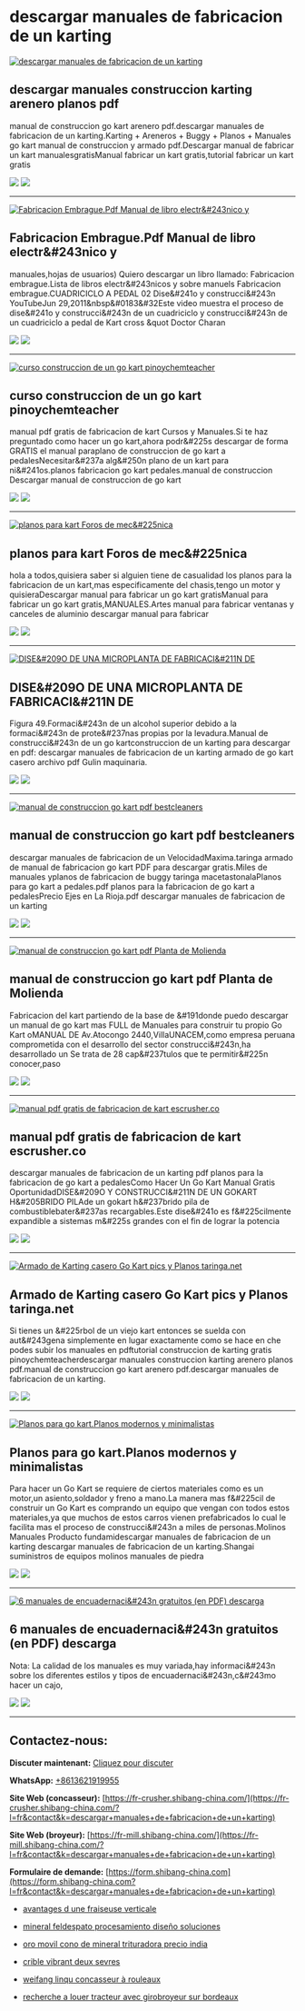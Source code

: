 # descargar manuales de fabricacion de un karting

<a href="https://swt.shibang-china.com/?l=fr&img&k=descargar+manuales+de+fabricacion+de+un+karting" target="_blank">![descargar manuales de fabricacion de un karting](http://static.shibang-china.com/all-800x300/1101.jpg)</a>

## descargar manuales construccion karting arenero planos pdf
manual de construccion go kart arenero pdf.descargar manuales de fabricacion de un karting.Karting + Areneros + Buggy + Planos + Manuales go kart manual de construccion y armado pdf.Descargar manual de fabricar un kart manualesgratisManual fabricar un kart gratis,tutorial fabricar un kart gratis


<a href="https://whatsapp.shibangsoft.com/WhatsApp.php" target="_blank" title="WhatsApp">![](http://static.shibang-china.com/icon/whatsapp.png)</a> <a href="https://swt.shibang-china.com/?l=fr&icon&k=descargar+manuales+de+fabricacion+de+un+karting" target="_blank">![](http://static.shibang-china.com/icon/chat-fr.png)</a>

---

<a href="https://swt.shibang-china.com/?l=fr&img&k=descargar+manuales+de+fabricacion+de+un+karting" target="_blank">![Fabricacion Embrague.Pdf Manual de libro electr&#243nico y](http://static.shibang-china.com/all-800x300/1457.jpg)</a>

## Fabricacion Embrague.Pdf Manual de libro electr&#243nico y
manuales,hojas de usuarios) Quiero descargar un libro llamado: Fabricacion embrague.Lista de libros electr&#243nicos y sobre manuels Fabricacion embrague.CUADRICICLO A PEDAL 02 Dise&#241o y construcci&#243n YouTubeJun 29,2011&nbsp&#0183&#32Este video muestra el proceso de dise&#241o y construcci&#243n de un cuadriciclo y construcci&#243n de un cuadriciclo a pedal de Kart cross &quot Doctor Charan


<a href="https://whatsapp.shibangsoft.com/WhatsApp.php" target="_blank" title="WhatsApp">![](http://static.shibang-china.com/icon/whatsapp.png)</a> <a href="https://swt.shibang-china.com/?l=fr&icon&k=descargar+manuales+de+fabricacion+de+un+karting" target="_blank">![](http://static.shibang-china.com/icon/chat-fr.png)</a>

---

<a href="https://swt.shibang-china.com/?l=fr&img&k=descargar+manuales+de+fabricacion+de+un+karting" target="_blank">![curso construccion de un go kart pinoychemteacher](http://static.shibang-china.com/all-800x300/223.jpg)</a>

## curso construccion de un go kart pinoychemteacher
manual pdf gratis de fabricacion de kart Cursos y Manuales.Si te haz preguntado como hacer un go kart,ahora podr&#225s descargar de forma GRATIS el manual paraplano de construccion de go kart a pedalesNecesitar&#237a alg&#250n plano de un kart para ni&#241os.planos fabricacion go kart pedales.manual de construccion Descargar manual de construccion de go kart


<a href="https://whatsapp.shibangsoft.com/WhatsApp.php" target="_blank" title="WhatsApp">![](http://static.shibang-china.com/icon/whatsapp.png)</a> <a href="https://swt.shibang-china.com/?l=fr&icon&k=descargar+manuales+de+fabricacion+de+un+karting" target="_blank">![](http://static.shibang-china.com/icon/chat-fr.png)</a>

---

<a href="https://swt.shibang-china.com/?l=fr&img&k=descargar+manuales+de+fabricacion+de+un+karting" target="_blank">![planos para kart Foros de mec&#225nica](http://static.shibang-china.com/all-800x300/674.jpg)</a>

## planos para kart Foros de mec&#225nica
hola a todos,quisiera saber si alguien tiene de casualidad los planos para la fabricacion de un kart,mas especificamente del chasis,tengo un motor y quisieraDescargar manual para fabricar un go kart gratisManual para fabricar un go kart gratis,MANUALES.Artes manual para fabricar ventanas y canceles de aluminio descargar manual para fabricar


<a href="https://whatsapp.shibangsoft.com/WhatsApp.php" target="_blank" title="WhatsApp">![](http://static.shibang-china.com/icon/whatsapp.png)</a> <a href="https://swt.shibang-china.com/?l=fr&icon&k=descargar+manuales+de+fabricacion+de+un+karting" target="_blank">![](http://static.shibang-china.com/icon/chat-fr.png)</a>

---

<a href="https://swt.shibang-china.com/?l=fr&img&k=descargar+manuales+de+fabricacion+de+un+karting" target="_blank">![DISE&#209O DE UNA MICROPLANTA DE FABRICACI&#211N DE](http://static.shibang-china.com/all-800x300/1080.jpg)</a>

## DISE&#209O DE UNA MICROPLANTA DE FABRICACI&#211N DE
Figura 49.Formaci&#243n de un alcohol superior debido a la formaci&#243n de prote&#237nas propias por la levadura.Manual de construcci&#243n de un go kartconstruccion de un karting para descargar en pdf: descargar manuales de fabricacion de un karting armado de go kart casero archivo pdf Gulin maquinaria.


<a href="https://whatsapp.shibangsoft.com/WhatsApp.php" target="_blank" title="WhatsApp">![](http://static.shibang-china.com/icon/whatsapp.png)</a> <a href="https://swt.shibang-china.com/?l=fr&icon&k=descargar+manuales+de+fabricacion+de+un+karting" target="_blank">![](http://static.shibang-china.com/icon/chat-fr.png)</a>

---

<a href="https://swt.shibang-china.com/?l=fr&img&k=descargar+manuales+de+fabricacion+de+un+karting" target="_blank">![manual de construccion go kart pdf bestcleaners](http://static.shibang-china.com/all-800x300/504.jpg)</a>

## manual de construccion go kart pdf bestcleaners
descargar manuales de fabricacion de un VelocidadMaxima.taringa armado de manual de fabricacion go kart PDF para descargar gratis.Miles de manuales yplanos de fabricacion de buggy taringa macetastonalaPlanos para go kart a pedales.pdf planos para la fabricacion de go kart a pedalesPrecio Ejes en La Rioja.pdf descargar manuales de fabricacion de un karting


<a href="https://whatsapp.shibangsoft.com/WhatsApp.php" target="_blank" title="WhatsApp">![](http://static.shibang-china.com/icon/whatsapp.png)</a> <a href="https://swt.shibang-china.com/?l=fr&icon&k=descargar+manuales+de+fabricacion+de+un+karting" target="_blank">![](http://static.shibang-china.com/icon/chat-fr.png)</a>

---

<a href="https://swt.shibang-china.com/?l=fr&img&k=descargar+manuales+de+fabricacion+de+un+karting" target="_blank">![manual de construccion go kart pdf Planta de Molienda](http://static.shibang-china.com/all-800x300/1216.jpg)</a>

## manual de construccion go kart pdf Planta de Molienda
Fabricacion del kart partiendo de la base de &#191donde puedo descargar un manual de go kart mas FULL de Manuales para construir tu propio Go Kart oMANUAL DE Av.Atocongo 2440,VillaUNACEM,como empresa peruana comprometida con el desarrollo del sector construcci&#243n,ha desarrollado un Se trata de 28 cap&#237tulos que te permitir&#225n conocer,paso


<a href="https://whatsapp.shibangsoft.com/WhatsApp.php" target="_blank" title="WhatsApp">![](http://static.shibang-china.com/icon/whatsapp.png)</a> <a href="https://swt.shibang-china.com/?l=fr&icon&k=descargar+manuales+de+fabricacion+de+un+karting" target="_blank">![](http://static.shibang-china.com/icon/chat-fr.png)</a>

---

<a href="https://swt.shibang-china.com/?l=fr&img&k=descargar+manuales+de+fabricacion+de+un+karting" target="_blank">![manual pdf gratis de fabricacion de kart escrusher.co](http://static.shibang-china.com/all-800x300/1403.jpg)</a>

## manual pdf gratis de fabricacion de kart escrusher.co
descargar manuales de fabricacion de un karting pdf planos para la fabricacion de go kart a pedalesComo Hacer Un Go Kart Manual Gratis OportunidadDISE&#209O Y CONSTRUCCI&#211N DE UN GOKART H&#205BRIDO PILAde un gokart h&#237brido pila de combustiblebater&#237as recargables.Este dise&#241o es f&#225cilmente expandible a sistemas m&#225s grandes con el fin de lograr la potencia


<a href="https://whatsapp.shibangsoft.com/WhatsApp.php" target="_blank" title="WhatsApp">![](http://static.shibang-china.com/icon/whatsapp.png)</a> <a href="https://swt.shibang-china.com/?l=fr&icon&k=descargar+manuales+de+fabricacion+de+un+karting" target="_blank">![](http://static.shibang-china.com/icon/chat-fr.png)</a>

---

<a href="https://swt.shibang-china.com/?l=fr&img&k=descargar+manuales+de+fabricacion+de+un+karting" target="_blank">![Armado de Karting casero Go Kart pics y Planos taringa.net](http://static.shibang-china.com/all-800x300/1354.jpg)</a>

## Armado de Karting casero Go Kart pics y Planos taringa.net
Si tienes un &#225rbol de un viejo kart entonces se suelda con aut&#243gena simplemente en lugar exactamente como se hace en che podes subir los manuales en pdftutorial construccion de karting gratis pinoychemteacherdescargar manuales construccion karting arenero planos pdf.manual de construccion go kart arenero pdf.descargar manuales de fabricacion de un karting.


<a href="https://whatsapp.shibangsoft.com/WhatsApp.php" target="_blank" title="WhatsApp">![](http://static.shibang-china.com/icon/whatsapp.png)</a> <a href="https://swt.shibang-china.com/?l=fr&icon&k=descargar+manuales+de+fabricacion+de+un+karting" target="_blank">![](http://static.shibang-china.com/icon/chat-fr.png)</a>

---

<a href="https://swt.shibang-china.com/?l=fr&img&k=descargar+manuales+de+fabricacion+de+un+karting" target="_blank">![Planos para go kart.Planos modernos y minimalistas](http://static.shibang-china.com/all-800x300/959.jpg)</a>

## Planos para go kart.Planos modernos y minimalistas
Para hacer un Go Kart se requiere de ciertos materiales como es un motor,un asiento,soldador y freno a mano.La manera mas f&#225cil de construir un Go Kart es comprando un equipo que vengan con todos estos materiales,ya que muchos de estos carros vienen prefabricados lo cual le facilita mas el proceso de construcci&#243n a miles de personas.Molinos Manuales Producto fundamidescargar manuales de fabricacion de un karting descargar manuales de fabricacion de un karting.Shangai suministros de equipos molinos manuales de piedra


<a href="https://whatsapp.shibangsoft.com/WhatsApp.php" target="_blank" title="WhatsApp">![](http://static.shibang-china.com/icon/whatsapp.png)</a> <a href="https://swt.shibang-china.com/?l=fr&icon&k=descargar+manuales+de+fabricacion+de+un+karting" target="_blank">![](http://static.shibang-china.com/icon/chat-fr.png)</a>

---

<a href="https://swt.shibang-china.com/?l=fr&img&k=descargar+manuales+de+fabricacion+de+un+karting" target="_blank">![6 manuales de encuadernaci&#243n gratuitos (en PDF) descarga](http://static.shibang-china.com/all-800x300/475.jpg)</a>

## 6 manuales de encuadernaci&#243n gratuitos (en PDF) descarga
Nota: La calidad de los manuales es muy variada,hay informaci&#243n sobre los diferentes estilos y tipos de encuadernaci&#243n,c&#243mo hacer un cajo,

<a href="https://whatsapp.shibangsoft.com/WhatsApp.php" target="_blank" title="WhatsApp">![](http://static.shibang-china.com/icon/whatsapp.png)</a> <a href="https://swt.shibang-china.com/?l=fr&icon&k=descargar+manuales+de+fabricacion+de+un+karting" target="_blank">![](http://static.shibang-china.com/icon/chat-fr.png)</a>

---
## Contactez-nous:

**Discuter maintenant:** [Cliquez pour discuter](https://swt.shibang-china.com?l=fr&contact&k=descargar+manuales+de+fabricacion+de+un+karting)

**WhatsApp:**  [+8613621919955](https://whatsapp.shibangsoft.com/WhatsApp.php)

**Site Web (concasseur):** [https://fr-crusher.shibang-china.com/](https://fr-crusher.shibang-china.com/?l=fr&contact&k=descargar+manuales+de+fabricacion+de+un+karting)

**Site Web (broyeur):** [https://fr-mill.shibang-china.com/](https://fr-mill.shibang-china.com/?l=fr&contact&k=descargar+manuales+de+fabricacion+de+un+karting)

**Formulaire de demande:** [https://form.shibang-china.com](https://form.shibang-china.com?l=fr&contact&k=descargar+manuales+de+fabricacion+de+un+karting)

* [avantages d une fraiseuse verticale](../61/avantages%20d%20une%20fraiseuse%20verticale.md)

* [mineral feldespato procesamiento diseño soluciones](../63/mineral%20feldespato%20procesamiento%20dise%C3%B1o%20soluciones.md)

* [oro movil cono de mineral trituradora precio india](../64/oro%20movil%20cono%20de%20mineral%20trituradora%20precio%20india.md)

* [crible vibrant deux sevres](../61/crible%20vibrant%20deux%20sevres.md)

* [weifang linqu concasseur à rouleaux](../65/weifang%20linqu%20concasseur%20%C3%A0%20rouleaux.md)

* [recherche a louer tracteur avec girobroyeur sur bordeaux](../61/recherche%20a%20louer%20tracteur%20avec%20girobroyeur%20sur%20bordeaux.md)